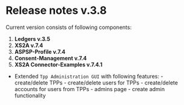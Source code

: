 # Release notes v.3.8

Current version consists of following components:

1. **Ledgers v.3.5**
2. **XS2A v.7.4**
3. **ASPSP-Profile v.7.4**
4. **Consent-Management v.7.4**
5. **XS2A Connector-Examples v.7.4.1**

- Extended `Tpp Administration GUI` with following features: 
        - create/delete TPPs
        - create/delete users for TPPs
        - create/delete accounts for users from TPPs
        - admins page
        - create admin functionality
